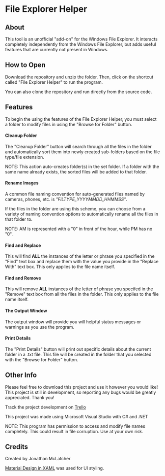 # File Explorer Helper

## About

This tool is an unofficial "add-on" for the Windows File Explorer. It interacts completely independently from the Windows File Explorer, but adds useful features that are currently not present in Windows.

## How to Open

Download the repository and unzip the folder. Then, click on the shortcut called "File Explorer Helper" to run the program.

You can also clone the repository and run directly from the source code.

## Features

To begin the using the features of the File Explorer Helper, you must select a folder to modify files in using the "Browse for Folder" button.

#### Cleanup Folder

The "Cleanup Folder" button will search through all the files in the folder and automatically sort them into newly created sub-folders based on the file type/file extension.

NOTE: This action auto-creates folder(s) in the set folder. If a folder with the same name already exists, the sorted files will be added to that folder.

#### Rename Images

A common file naming convention for auto-generated files named by cameras, phones, etc. is *"FILTYPE_YYYYMMDD_HHMMSS"*. 

If the files in the folder are using this scheme, you can choose from a variety of naming convention options to automatically rename all the files in that folder to.

NOTE: AM is represented with a "0" in front of the hour, while PM has no "0".

#### Find and Replace

This will find **ALL** the instances of the letter or phrase you specified in the "Find" text box and replace them with the value you provide in the "Replace With" text box. This only applies to the file name itself.

#### Find and Remove

This will remove **ALL** instances of the letter of phrase you specifed in the "Remove" text box from all the files in the folder. This only applies to the file name itself.


#### The Output Window

The output window will provide you will helpful status messages or warnings as you use the program.

#### Print Details

The "Print Details" button will print out specific details about the current folder in a .txt file. This file will be created in the folder that you selected with the "Browse for Folder" button.

## Other Info

Please feel free to download this project and use it however you would like!
This project is still in development, so reporting any bugs would be greatly appreciated.
Thank you!

Track the project development on [Trello](https://trello.com/b/gQziN8Dk/, "Trello Board")

This project was made using Microsoft Visual Studio with C# and .NET

NOTE: This program has permission to access and modify file names completely. This could result in file corruption. Use at your own risk.

## Credits

Created by Jonathan McLatcher

[Material Design in XAML](http://materialdesigninxaml.net/, "Material Design in XAML") was used for UI styling.